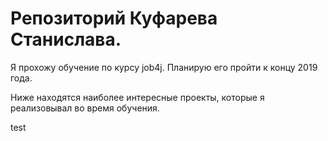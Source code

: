 # Репозиторий Куфарева Станислава.

Я прохожу обучение по курсу job4j. Планирую его пройти к концу 2019 года.

Ниже находятся наиболее интересные проекты, которые я реализовывал во время обучения.




test